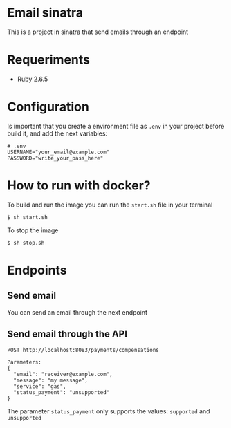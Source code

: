 # Email sinatra

This is a project in sinatra that send emails through an endpoint

# Requeriments

* Ruby 2.6.5

# Configuration

Is important that you create a environment file as `.env` in your project before build it, and add the next variables:

```
# .env
USERNAME="your_email@example.com"
PASSWORD="write_your_pass_here"
```

# How to run with docker?

To build and run the image you can run the `start.sh` file in your terminal

```
$ sh start.sh
```

To stop the image

```
$ sh stop.sh
```

# Endpoints

## Send email

You can send an email through the next endpoint

## Send email through the API
```
POST http://localhost:8083/payments/compensations

Parameters:
{
  "email": "receiver@example.com",
  "message": "my message",
  "service": "gas",
  "status_payment": "unsupported"
}
```

The parameter `status_payment` only supports the values: `supported` and `unsupported`
